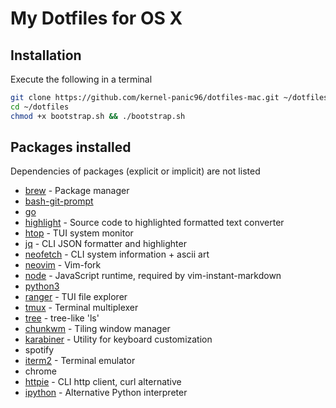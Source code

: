 My Dotfiles for OS X
===========

## Installation

Execute the following in a terminal

```bash
git clone https://github.com/kernel-panic96/dotfiles-mac.git ~/dotfiles
cd ~/dotfiles
chmod +x bootstrap.sh && ./bootstrap.sh
```

## Packages installed

Dependencies of packages (explicit or implicit) are not listed

 * [brew](https://brew.sh/) - Package manager
 * [bash-git-prompt](https://github.com/magicmonty/bash-git-prompt)
 * [go](https://golang.org/)
 * [highlight](https://gitlab.com/saalen/highlight) - Source code to highlighted formatted text converter
 * [htop](https://hisham.hm/htop/) - TUI system monitor
 * [jq](https://stedolan.github.io/jq/) - CLI JSON formatter and highlighter
 * [neofetch](https://github.com/dylanaraps/neofetch) - CLI system information + ascii art
 * [neovim](https://github.com/neovim/neovim) - Vim-fork
 * [node](https://github.com/nodejs/node) - JavaScript runtime, required by vim-instant-markdown
 * [python3](https://python.org)
 * [ranger](https://ranger.github.io/) - TUI file explorer
 * [tmux](https://github.com/tmux/tmux) - Terminal multiplexer
 * [tree](https://linux.die.net/man/1/tree) - tree-like 'ls'
 * [chunkwm](https://github.com/koekeishiya/chunkwm) - Tiling window manager
 * [karabiner](https://github.com/tekezo/Karabiner-Elements) - Utility for keyboard customization
 * spotify
 * [iterm2](https://www.iterm2.com/) - Terminal emulator
 * chrome
 * [httpie](https://github.com/jakubroztocil/httpie) - CLI http client, curl alternative
 * [ipython](https://github.com/ipython/ipython) - Alternative Python interpreter
